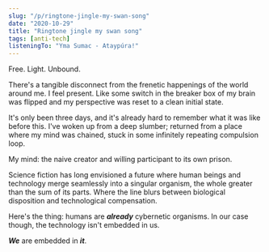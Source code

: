 ```yaml
---
slug: "/p/ringtone-jingle-my-swan-song"
date: "2020-10-29"
title: "Ringtone jingle my swan song"
tags: [anti-tech]
listeningTo: "Yma Sumac - Ataypúra!"
---
```


Free. Light. Unbound.

There's a tangible disconnect from the frenetic happenings of the world around me. I feel present. Like some switch in the breaker box of my brain was flipped and my perspective was reset to a clean initial state.

It's only been three days, and it's already hard to remember what it was like before this. I've woken up from a deep slumber; returned from a place where my mind was chained, stuck in some infinitely repeating compulsion loop.

My mind: the naive creator and willing participant to its own prison.

Science fiction has long envisioned a future where human beings and technology merge seamlessly into a singular organism, the whole greater than the sum of its parts. Where the line blurs between biological disposition and technological compensation.

Here's the thing: humans are **_already_** cybernetic organisms. In our case though, the technology isn't embedded in us.

**_We_** are embedded in **_it_**.
